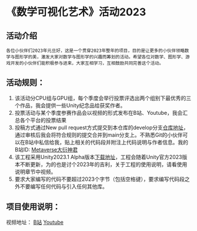 # 《数学可视化艺术》活动2023
##	活动介绍
	各位小伙伴们2023年元旦好，这是一个贯穿2023年整年的项目，目的是让更多的小伙伴领略数学与图形学的美，激发大家对数学与图形学的兴趣而筹划的活动。希望各位对数学、图形学、游戏开发的小伙伴们能积极参与进来，大家互相学习，互相鼓励共同完善这个活动。
	
##	活动规则：
1. 该活动分CPU组与GPU组，每个季度会举行投票评选出两个组别下最优秀的三个作品，我会提供一些Unity纪念品给获奖作者。
2. 投票活动与某个季度参赛作品会以视频的形式发布在B站、Youtube，我会汇总各个平台的投票结果
3. 投稿方式通过New pull request方式提交到本仓库的develop分支[仓库地址](https://github.com/lwwhb/MathematicalVisualizationArt/tree/develop)，通过审核后我会将符合规则的提交合并到main分支上。不熟悉Git的小伙伴可以在B站中私信给我，贴上相关的代码段并附注上代码说明与作者信息。我的B站ID: [Metaverse大衍神君](https://space.bilibili.com/1311706157)
4. 该工程采用Unity2023.1 Alpha版本[下载地址](https://unity.com/releases/editor/alpha)，工程会随着Unity官方2023版本不断更新，为的也是讨个2023年的吉利，关于工程的使用说明，请看使用说明章节中视频。
5. 要求大家编写的代码不要超过2023个字节（包括空格键），要求编写代码段之外不要编写任何代码与引入任何其他库。

## 项目使用说明：

视频地址：
[B站](https://www.bilibili.com/video/BV1od4y187tJ/)
[Youtube](https://www.youtube.com/watch?v=UXKFeXfVM8I)


